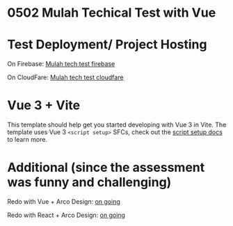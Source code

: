 # 0502 Mulah Techical Test with Vue

# Test Deployment/ Project Hosting

On Firebase: [Mulah tech test firebase](https://mulah-tech-test0205.web.app)

On CloudFare: [Mulah tech test cloudfare](https://mulah-test.pages.dev/)

# Vue 3 + Vite

This template should help get you started developing with Vue 3 in Vite. The template uses Vue 3 `<script setup>` SFCs, check out the [script setup docs](https://v3.vuejs.org/api/sfc-script-setup.html#sfc-script-setup) to learn more.

# Additional (since the assessment was funny and challenging)

Redo with Vue + Arco Design: [on going]()

Redo with React + Arco Design: [on going]()
